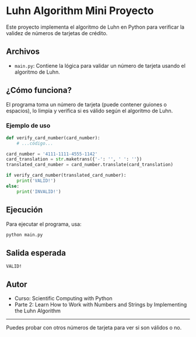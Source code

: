 # Luhn Algorithm Mini Proyecto

Este proyecto implementa el algoritmo de Luhn en Python para verificar la validez de números de tarjetas de crédito.

## Archivos
- `main.py`: Contiene la lógica para validar un número de tarjeta usando el algoritmo de Luhn.

## ¿Cómo funciona?
El programa toma un número de tarjeta (puede contener guiones o espacios), lo limpia y verifica si es válido según el algoritmo de Luhn.

### Ejemplo de uso
```python
def verify_card_number(card_number):
    # ...código...

card_number = '4111-1111-4555-1142'
card_translation = str.maketrans({'-': '', ' ': ''})
translated_card_number = card_number.translate(card_translation)

if verify_card_number(translated_card_number):
    print('VALID!')
else:
    print('INVALID!')
```

## Ejecución
Para ejecutar el programa, usa:

```bash
python main.py
```

## Salida esperada
```
VALID!
```

## Autor
- Curso: Scientific Computing with Python
- Parte 2: Learn How to Work with Numbers and Strings by Implementing the Luhn Algorithm

---
Puedes probar con otros números de tarjeta para ver si son válidos o no.
